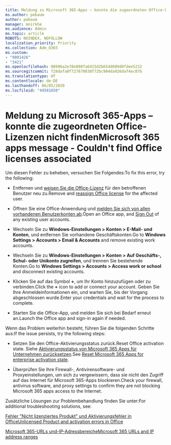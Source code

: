 ```yaml
---
title: Meldung zu Microsoft 365-Apps – konnte die zugeordneten Office-Lizenzen nicht finden
ms.author: pebaum
author: pebaum
manager: mnirkhe
ms.audience: Admin
ms.topic: article
ROBOTS: NOINDEX, NOFOLLOW
localization_priority: Priority
ms.collection: Adm_O365
ms.custom:
- "9001426"
- "3421"
ms.openlocfilehash: 08996a2e78e098fa6415d2b65dd609d0fdee5232
ms.sourcegitcommit: f28dafa0f727870038f72bc904da926daf4ec07b
ms.translationtype: HT
ms.contentlocale: de-DE
ms.lasthandoff: 06/05/2020
ms.locfileid: "44581650"
---
```

# <a name="microsoft-365-apps-message---couldnt-find-office-licenses-associated"></a><span data-ttu-id="e33fb-102">Meldung zu Microsoft 365-Apps – konnte die zugeordneten Office-Lizenzen nicht finden</span><span class="sxs-lookup"><span data-stu-id="e33fb-102">Microsoft 365 apps message - Couldn't find Office licenses associated</span></span>

<span data-ttu-id="e33fb-103">Um diesen Fehler zu beheben, versuchen Sie Folgendes:</span><span class="sxs-lookup"><span data-stu-id="e33fb-103">To fix this error, try the following:</span></span>

- <span data-ttu-id="e33fb-104">Entfernen und [weisen Sie die Office-Lizenz](https://docs.microsoft.com/microsoft-365/admin/manage/assign-licenses-to-users) für den betroffenen Benutzer neu zu.</span><span class="sxs-lookup"><span data-stu-id="e33fb-104">Remove and [reassign Office license](https://docs.microsoft.com/microsoft-365/admin/manage/assign-licenses-to-users) for the affected user.</span></span>

- <span data-ttu-id="e33fb-105">Öffnen Sie eine Office-Anwendung und [melden Sie sich von allen vorhandenen Benutzerkonten ab](https://support.office.com/article/sign-out-of-office-5a20dc11-47e9-4b6f-945d-478cb6d92071).</span><span class="sxs-lookup"><span data-stu-id="e33fb-105">Open an Office app, and [Sign Out](https://support.office.com/article/sign-out-of-office-5a20dc11-47e9-4b6f-945d-478cb6d92071) of any existing user accounts.</span></span>

- <span data-ttu-id="e33fb-106">Wechseln Sie zu **Windows-Einstellungen > Konten > E-Mail- und Konten**, und entfernen Sie vorhandene Geschäftskonten.</span><span class="sxs-lookup"><span data-stu-id="e33fb-106">Go to **Windows Settings > Accounts > Email & Accounts** and remove existing work accounts.</span></span>

- <span data-ttu-id="e33fb-107">Wechseln Sie zu **Windows-Einstellungen > Konten > Auf Geschäfts-, Schul- oder Unikonto zugreifen**, und trennen Sie bestehende Konten.</span><span class="sxs-lookup"><span data-stu-id="e33fb-107">Go to **Windows Settings > Accounts > Access work or school** and disconnect existing accounts.</span></span>

- <span data-ttu-id="e33fb-108">Klicken Sie auf das Symbol **+**, um Ihr Konto hinzuzufügen oder zu verbinden.</span><span class="sxs-lookup"><span data-stu-id="e33fb-108">Click the **+** icon to add or connect your account.</span></span> <span data-ttu-id="e33fb-109">Geben Sie Ihre Anmeldeinformationen ein, und warten Sie, bis der Vorgang abgeschlossen wurde.</span><span class="sxs-lookup"><span data-stu-id="e33fb-109">Enter your credentials and wait for the process to complete.</span></span>

- <span data-ttu-id="e33fb-110">Starten Sie die Office-App, und melden Sie sich bei Bedarf erneut an.</span><span class="sxs-lookup"><span data-stu-id="e33fb-110">Launch the Office app and sign-in again if needed.</span></span>

<span data-ttu-id="e33fb-111">Wenn das Problem weiterhin besteht, führen Sie die folgenden Schritte aus:</span><span class="sxs-lookup"><span data-stu-id="e33fb-111">If the issue persists, try the following steps:</span></span>

- <span data-ttu-id="e33fb-112">Setzen Sie den Office-Aktivierungsstatus zurück.</span><span class="sxs-lookup"><span data-stu-id="e33fb-112">Reset Office activation state.</span></span> <span data-ttu-id="e33fb-113">Siehe [Aktivierungsstatus von Microsoft 365 Apps für Unternehmen zurücksetzen](https://docs.microsoft.com/office365/troubleshoot/activation/reset-office-365-proplus-activation-state).</span><span class="sxs-lookup"><span data-stu-id="e33fb-113">See [Reset Microsoft 365 Apps for enterprise activation state](https://docs.microsoft.com/office365/troubleshoot/activation/reset-office-365-proplus-activation-state).</span></span>

- <span data-ttu-id="e33fb-114">Überprüfen Sie Ihre Firewall-, Antivirensoftware- und Proxyeinstellungen, um sich zu vergewissern, dass sie nicht den Zugriff auf das Internet für Microsoft 365-Apps blockieren.</span><span class="sxs-lookup"><span data-stu-id="e33fb-114">Check your firewall, antivirus software, and proxy settings to confirm they are not blocking Microsoft 365 apps access to the Internet.</span></span> 

<span data-ttu-id="e33fb-115">Zusätzliche Lösungen zur Problembehandlung finden Sie unter:</span><span class="sxs-lookup"><span data-stu-id="e33fb-115">For additional troubleshooting solutions, see:</span></span>

[<span data-ttu-id="e33fb-116">Fehler "Nicht lizenziertes Produkt" und Aktivierungsfehler in Office</span><span class="sxs-lookup"><span data-stu-id="e33fb-116">Unlicensed Product and activation errors in Office</span></span>](https://support.office.com/Article/0d23d3c0-c19c-4b2f-9845-5344fedc4380?wt.mc_id=Alchemy_ClientDIA)

[<span data-ttu-id="e33fb-117">Microsoft 365-URLs und-IP-Adressbereiche</span><span class="sxs-lookup"><span data-stu-id="e33fb-117">Microsoft 365 URLs and IP address ranges</span></span>](https://docs.microsoft.com/office365/enterprise/urls-and-ip-address-ranges)
